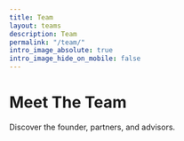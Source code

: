 ```yaml
---
title: Team
layout: teams
description: Team
permalink: "/team/"
intro_image_absolute: true
intro_image_hide_on_mobile: false
---
```


# Meet The Team

Discover the founder, partners, and advisors.
